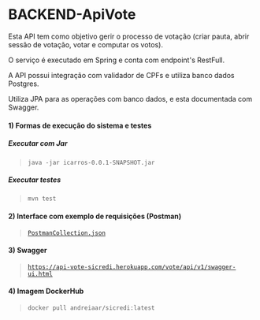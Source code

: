 # BACKEND-ApiVote

Esta API tem como objetivo gerir o processo de votação (criar pauta, abrir sessão de votação, votar e computar os votos).

O serviço é executado em Spring e conta com endpoint's RestFull.

A API possui integração com validador de CPFs e utiliza banco dados Postgres.

Utiliza JPA para as operações com banco dados, e esta documentada com Swagger.

#### 1) Formas de execução do sistema e testes

   ##### Executar com Jar 
   ><code>java -jar icarros-0.0.1-SNAPSHOT.jar</code>

   ##### Executar testes 
   ><code>mvn test</code>

#### 2) Interface com exemplo de requisições (Postman)
><code>[PostmanCollection.json](Sicredi.postman_collection.json)</code>

#### 3) Swagger
><code>https://api-vote-sicredi.herokuapp.com/vote/api/v1/swagger-ui.html</code>

#### 4) Imagem DockerHub
><code>docker pull andreiaar/sicredi:latest</code>
